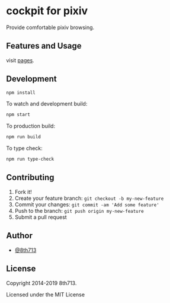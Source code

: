 # cockpit for pixiv
Provide comfortable pixiv browsing.

## Features and Usage
visit [pages](https://8th713.github.io/cockpit-for-pixiv/).

## Development
```sh
npm install
```

To watch and development build:
```sh
npm start
```

To production build:
```sh
npm run build
```

To type check:
```sh
npm run type-check
```

## Contributing
1. Fork it!
2. Create your feature branch: `git checkout -b my-new-feature`
3. Commit your changes: `git commit -am 'Add some feature'`
4. Push to the branch: `git push origin my-new-feature`
5. Submit a pull request

## Author
* [@8th713](https://github.com/8th713)

## License
Copyright 2014-2019 8th713.

Licensed under the MIT License
